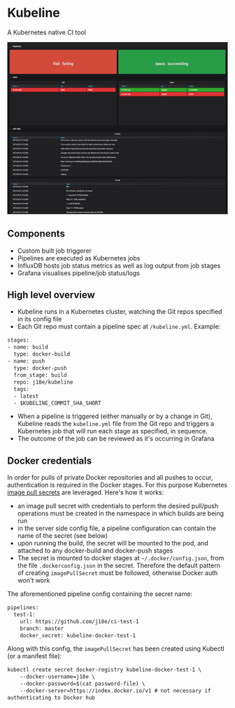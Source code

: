 # Kubeline
A Kubernetes native CI tool

![Dashboard][1]

## Components
- Custom built job triggerer
- Pipelines are executed as Kubernetes jobs
- InfluxDB hosts job status metrics as well as log output from job stages
- Grafana visualises pipeline/job status/logs

## High level overview
- Kubeline runs in a Kubernetes cluster, watching the Git repos specified in its
  config file
- Each Git repo must contain a pipeline spec at `/kubeline.yml`. Example:
```
stages:
- name: build
  type: docker-build
- name: push
  type: docker-push
  from_stage: build
  repo: j18e/kubeline
  tags:
  - latest
  - $KUBELINE_COMMIT_SHA_SHORT
```
- When a pipeline is triggered (either manually or by a change in Git), Kubeline
  reads the `kubeline.yml` file from the Git repo and triggers a Kubernetes job
  that will run each stage as specified, in sequence.
- The outcome of the job can be reviewed as it's occurring in Grafana

## Docker credentials
In order for pulls of private Docker repositories and all pushes to occur,
authentication is required in the Docker stages. For this purpose Kubernetes
[image pull secrets][2] are leveraged. Here's how it works:
- an image pull secret with credentials to perform the desired pull/push
  operations must be created in the namespace in which builds are being run
- in the server side config file, a pipeline configuration can contain the name
  of the secret (see below)
- upon running the build, the secret will be mounted to the pod, and attached to
  any docker-build and docker-push stages
- The secret is mounted to docker stages at `~/.docker/config.json`, from the
  file `.dockerconfig.json` in the secret. Therefore the default pattern of
  creating `imagePullSecret` must be followed, otherwise Docker auth won't work

The aforementioned pipeline config containing the secret name:
```
pipelines:
  test-1:
    url: https://github.com/j18e/ci-test-1
    branch: master
    docker_secret: kubeline-docker-test-1
```
Along with this config, the `imagePullSecret` has been created using Kubectl (or
a manifest file):
```
kubectl create secret docker-registry kubeline-docker-test-1 \
    --docker-username=j18e \
    --docker-password=$(cat password-file) \
    --docker-server=https://index.docker.io/v1 # not necessary if authenticating to Docker hub
```

[1]: dev/example-dashboard.png
[2]: https://kubernetes.io/docs/tasks/configure-pod-container/pull-image-private-registry/
